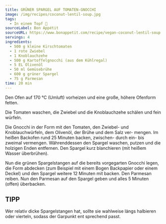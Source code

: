 ```yaml
---
title: GRÜNER SPARGEL AUF TOMATEN-GNOCCHI
image: /img/recipes/coconut-lentil-soup.jpg
tags:
  - In einem Topf 🥣
sourceLabel: Bon Appétit
sourceURL: https://www.bonappetit.com/recipe/vegan-coconut-lentil-soup
servings: 4
ingredients:
  - 500 g kleine Kirschtomaten
  - 1 rote Zwiebel
  - 1 Knoblauchzehe
  - 500 g Kartoffelgnocchi (aus dem Kühlregal)
  - 5 EL Olivenöl
  - 50 ml Gemüsebrühe
  - 600 g grüner Spargel
  - 75 g Parmesan
time: 20 min
---
```


Den Ofen auf 170 °C (Umluft) vorheizen und eine große, höhere Ofenform fetten.

Die Tomaten waschen, die Zwiebel und die Knoblauchzehe schälen und fein würfeln.

Die Gnocchi in der Form mit den Tomaten, den Zwiebel- und Knoblauchwürfeln, dem Olivenöl, der Brühe und dem Salz ver- mengen. Im heißen Backofen rund 25 Minuten backen, zwischen- durch ein- bis zweimal vermengen. Währenddessen den Spargel waschen, putzen und die holzigen Enden entfernen. Den Spargel kurz blanchieren (mit heißem Wasser überbrühen).

Nun die grünen Spargelstangen auf die bereits vorgegarten Gnocchi legen, die Form abdecken (zum Beispiel mit einem Bogen Backpapier oder einem Deckel) und den Spargel weitere 12 Minuten mit backen. Den Parmesan reiben. Nun den Parmesan auf den Spargel geben und alles 5 Minuten (offen) überbacken.

## TIPP

Wer relativ dicke Spargelstangen hat, sollte sie wahlweise längs halbieren oder vierteln, sodass der Garpunkt ent sprechend passt.
